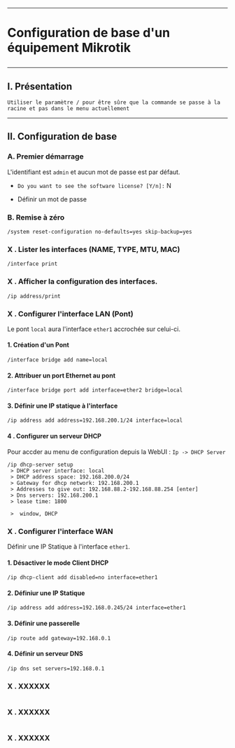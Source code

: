 -------------------------------------------------------------------------------------------------------------------------------------------------------------------------------------------------------------------------------------------------------------
# <p alig='center'> Configuration de base d'un équipement Mikrotik </p>

-------------------------------------------------------------------------------------------------------------------------------------------------------------------------------------------------------------------------------------------------------------
## I. Présentation
```
Utiliser le paramètre / pour être sûre que la commande se passe à la racine et pas dans le menu actuellement
```


-------------------------------------------------------------------------------------------------------------------------------------------------------------------------------------------------------------------------------------------------------------
## II. Configuration de base
### A. Premier démarrage
L'identifiant est `admin` et aucun mot de passe est par défaut.

- `Do you want to see the software license? [Y/n]:` N
  
- Définir un mot de passe

### B. Remise à zéro
```
/system reset-configuration no-defaults=yes skip-backup=yes
```

### X . Lister les interfaces (NAME, TYPE, MTU, MAC)
```
/interface print
```

### X . Afficher la configuration des interfaces.
```
/ip address/print
```

### X . Configurer l'interface LAN (Pont)
Le pont `local` aura l'interface `ether1` accrochée sur celui-ci.

#### 1. Création d'un Pont
```
/interface bridge add name=local
```
#### 2. Attribuer un port Ethernet au pont
```
/interface bridge port add interface=ether2 bridge=local
```
#### 3. Définir une IP statique à l'interface
```
/ip address add address=192.168.200.1/24 interface=local
```

#### 4 . Configurer un serveur DHCP
Pour accder au menu de configuration depuis la WebUI : `Ip -> DHCP Server` 
```
/ip dhcp-server setup
 > DHCP server interface: local
 > DHCP address space: 192.168.200.0/24
 > Gateway for dhcp network: 192.168.200.1
 > Addresses to give out: 192.168.88.2-192.168.88.254 [enter]
 > Dns servers: 192.168.200.1
 > lease time: 1800

 >  window, DHCP
```

### X . Configurer l'interface WAN
Définir une IP Statique à l'interface `ether1`.
#### 1. Désactiver le mode Client DHCP 
```
/ip dhcp-client add disabled=no interface=ether1
```
#### 2. Définiur une IP Statique
```
/ip address add address=192.168.0.245/24 interface=ether1
```
#### 3. Définir une passerelle
```
/ip route add gateway=192.168.0.1
```
#### 4. Définir un serveur DNS
```
/ip dns set servers=192.168.0.1
```



### X . XXXXXX
```
```

### X . XXXXXX
```
```

### X . XXXXXX
```
```
